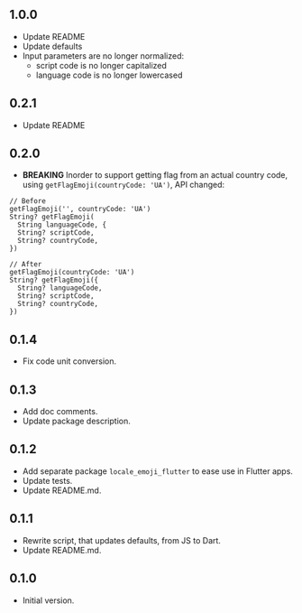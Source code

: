 ## 1.0.0

- Update README
- Update defaults
- Input parameters are no longer normalized:
  - script code is no longer capitalized
  - language code is no longer lowercased

## 0.2.1

- Update README

## 0.2.0

- **BREAKING** Inorder to support getting flag from an actual country code, using `getFlagEmoji(countryCode: 'UA')`, API changed:

```
// Before
getFlagEmoji('', countryCode: 'UA')
String? getFlagEmoji(
  String languageCode, {
  String? scriptCode,
  String? countryCode,
})

// After
getFlagEmoji(countryCode: 'UA')
String? getFlagEmoji({
  String? languageCode,
  String? scriptCode,
  String? countryCode,
})
```

## 0.1.4

- Fix code unit conversion.

## 0.1.3

- Add doc comments.
- Update package description.

## 0.1.2

- Add separate package `locale_emoji_flutter` to ease use in Flutter apps.
- Update tests.
- Update README.md.

## 0.1.1

- Rewrite script, that updates defaults, from JS to Dart.
- Update README.md.

## 0.1.0

- Initial version.
